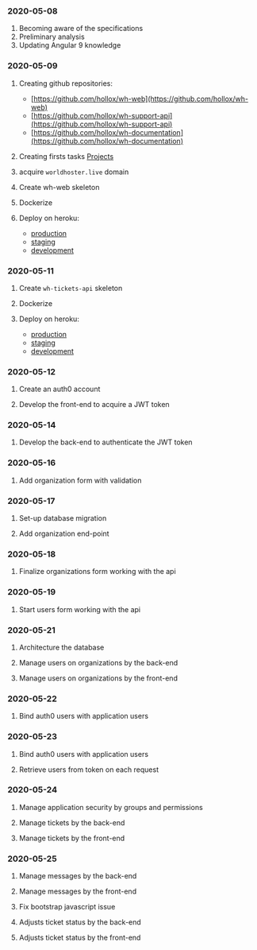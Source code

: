 
### 2020-05-08

1. Becoming aware of the specifications
1. Preliminary analysis
1. Updating Angular 9 knowledge

### 2020-05-09

1. Creating github repositories:
    - [https://github.com/hollox/wh-web](https://github.com/hollox/wh-web)
    - [https://github.com/hollox/wh-support-api](https://github.com/hollox/wh-support-api)
    - [https://github.com/hollox/wh-documentation](https://github.com/hollox/wh-documentation)

1. Creating firsts tasks [Projects](https://github.com/hollox/wh-documentation/projects)

1. acquire `worldhoster.live` domain

1. Create wh-web skeleton

1. Dockerize

1. Deploy on heroku:

    - [production](https://www.worldhoster.live)
    - [staging](http://staging.worldhoster.live)
    - [development](http://dev.worldhoster.live) 

### 2020-05-11

1. Create `wh-tickets-api` skeleton

1. Dockerize

1. Deploy on heroku:

    - [production](https://tickets-api.worldhoster.live/v1/tickets) 
    - [staging](https://tickets-api.worldhoster.live/v1/tickets) 
    - [development](https://tickets-api.worldhoster.live/v1/tickets) 

### 2020-05-12

1. Create an auth0 account

1. Develop the front-end to acquire a JWT token

### 2020-05-14

1. Develop the back-end to authenticate the JWT token 

### 2020-05-16

1. Add organization form with validation 

### 2020-05-17

1. Set-up database migration

1. Add organization end-point

 ### 2020-05-18
 
 1. Finalize organizations form working with the api
 
 ### 2020-05-19
 
 1. Start users form working with the api
 
 ### 2020-05-21
 
 1. Architecture the database
 
 1. Manage users on organizations by the back-end
 
 1. Manage users on organizations by the front-end
 
 ### 2020-05-22
 
 1. Bind auth0 users with application users
 
 ### 2020-05-23
 
 1. Bind auth0 users with application users
 
 1. Retrieve users from token on each request 
 
 ### 2020-05-24
 
 1. Manage application security by groups and permissions
 
 1. Manage tickets by the back-end
 
 1. Manage tickets by the front-end
 
 ### 2020-05-25
 
 1. Manage messages by the back-end
 
 1. Manage messages by the front-end
 
 1. Fix bootstrap javascript issue
 
 1. Adjusts ticket status by the back-end
 
 1. Adjusts ticket status by the front-end
 
 
 